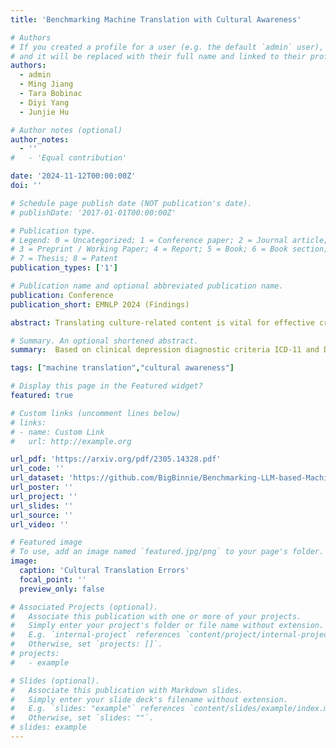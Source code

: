 ```yaml
---
title: 'Benchmarking Machine Translation with Cultural Awareness'

# Authors
# If you created a profile for a user (e.g. the default `admin` user), write the username (folder name) here
# and it will be replaced with their full name and linked to their profile.
authors:
  - admin
  - Ming Jiang
  - Tara Bobinac
  - Diyi Yang
  - Junjie Hu

# Author notes (optional)
author_notes:
  - ''
#   - 'Equal contribution'

date: '2024-11-12T00:00:00Z'
doi: ''

# Schedule page publish date (NOT publication's date).
# publishDate: '2017-01-01T00:00:00Z'

# Publication type.
# Legend: 0 = Uncategorized; 1 = Conference paper; 2 = Journal article;
# 3 = Preprint / Working Paper; 4 = Report; 5 = Book; 6 = Book section;
# 7 = Thesis; 8 = Patent
publication_types: ['1']

# Publication name and optional abbreviated publication name.
publication: Conference
publication_short: EMNLP 2024 (Findings)

abstract: Translating culture-related content is vital for effective cross-cultural communication. However, many culture-specific items (CSIs) often lack literal translation across languages, making it challenging to collect high-quality, diverse parallel corpora with CSI annotations. This difficulty hinders the analysis of cultural awareness of machine translation (MT) systems, including traditional neural MT and the emerging MT paradigm using large language models (LLM). To address this gap, we introduce a novel parallel corpus, enriched with CSI annotations in 6 language pairs for investigating Cultural-Aware Machine Translation—CAMT. Furthermore, we design two evaluation metrics to assess CSI translations, focusing on their pragmatic translation quality. Our findings show the superior ability of LLMs over neural MTs in leveraging external cultural knowledge for translating CSIs, especially those lacking translations in the target culture.

# Summary. An optional shortened abstract.
summary:  Based on clinical depression diagnostic criteria ICD-11 and DSM-5, we construct the D4-a Chinese Dialogue Dataset for Depression-Diagnosis-Oriented Chat which simulates the dialogue between doctors and patients during the diagnosis of depression.

tags: ["machine translation","cultural awareness"]

# Display this page in the Featured widget?
featured: true

# Custom links (uncomment lines below)
# links:
# - name: Custom Link
#   url: http://example.org

url_pdf: 'https://arxiv.org/pdf/2305.14328.pdf'
url_code: ''
url_dataset: 'https://github.com/BigBinnie/Benchmarking-LLM-based-Machine-Translation-on-Cultural-Awareness'
url_poster: ''
url_project: ''
url_slides: ''
url_source: ''
url_video: ''

# Featured image
# To use, add an image named `featured.jpg/png` to your page's folder.
image:
  caption: 'Cultural Translation Errors'
  focal_point: ''
  preview_only: false

# Associated Projects (optional).
#   Associate this publication with one or more of your projects.
#   Simply enter your project's folder or file name without extension.
#   E.g. `internal-project` references `content/project/internal-project/index.md`.
#   Otherwise, set `projects: []`.
# projects:
#   - example

# Slides (optional).
#   Associate this publication with Markdown slides.
#   Simply enter your slide deck's filename without extension.
#   E.g. `slides: "example"` references `content/slides/example/index.md`.
#   Otherwise, set `slides: ""`.
# slides: example
---
```


<!-- {{% callout note %}}
Click the _Cite_ button above to demo the feature to enable visitors to import publication metadata into their reference management software.
{{% /callout %}}

{{% callout note %}}
Create your slides in Markdown - click the _Slides_ button to check out the example.
{{% /callout %}}

Supplementary notes can be added here, including [code, math, and images](https://wowchemy.com/docs/writing-markdown-latex/). -->
